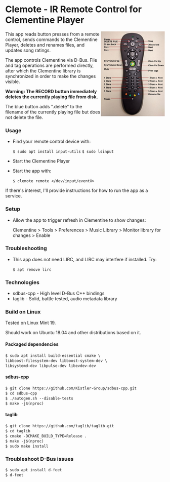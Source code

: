 # Clemote - IR Remote Control for Clementine Player

<img align="right" width="40%" src="./assets/remote-labels.jpg">

This app reads button presses from a remote control, sends commands to the Clementine Player, deletes and renames files, and updates song ratings.

The app controls Clementine via D-Bus. File and tag operations are performed directly, after which the Clementine library is synchronized in order to make the changes visible.

**Warning: The RECORD button immediately deletes the currently playing file from disk.**

The blue button adds ".delete" to the filename of the currently playing file but does not delete the file.

### Usage

* Find your remote control device with:

    `$ sudo apt install input-utils`
    `$ sudo lsinput`

* Start the Clementine Player
* Start the app with:

    `$ clemote remote </dev/input/eventX>`

If there's interest, I'll provide instructions for how to run the app as a service.

### Setup

* Allow the app to trigger refresh in Clementine to show changes:

    Clementine > Tools > Preferences > Music Library
        > Monitor library for changes > Enable

### Troubleshooting

* This app does not need LIRC, and LIRC may interfere if installed. Try:

    `$ apt remove lirc`

### Technologies

* sdbus-cpp - High level D-Bus C++ bindings
* taglib - Solid, battle tested, audio metadata library

### Build on Linux

Tested on Linux Mint 19.

Should work on Ubuntu 18.04 and other distributions based on it.

#### Packaged dependencies

    $ sudo apt install build-essential cmake \
    libboost-filesystem-dev libboost-system-dev \
    libsystemd-dev libpulse-dev libevdev-dev

#### sdbus-cpp

    $ git clone https://github.com/Kistler-Group/sdbus-cpp.git
    $ cd sdbus-cpp
    $ ./autogen.sh --disable-tests
    $ make -j$(nproc)

#### taglib

    $ git clone https://github.com/taglib/taglib.git
    $ cd taglib
    $ cmake -DCMAKE_BUILD_TYPE=Release .
    $ make -j$(nproc)
    $ sudo make install

### Troubleshoot D-Bus issues

    $ sudo apt install d-feet
    $ d-feet

